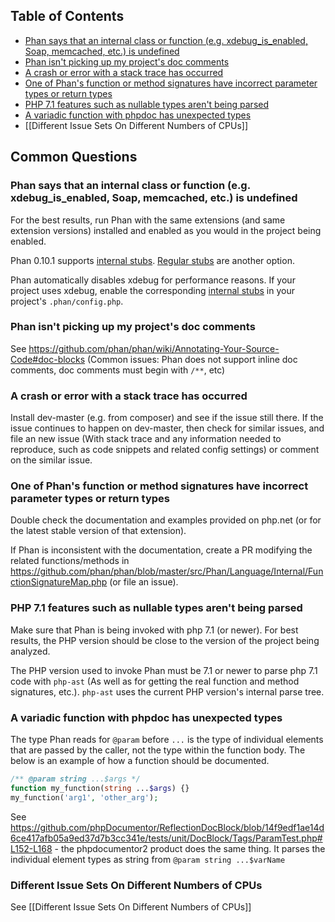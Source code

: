 ## Table of Contents

- [Phan says that an internal class or function (e.g. xdebug_is_enabled, Soap, memcached, etc.) is undefined](https://github.com/phan/phan/wiki/Frequently-Asked-Questions#phan-says-that-an-internal-class-or-function-eg-xdebug_is_enabled-soap-memcached-etc-is-undefined)
- [Phan isn't picking up my project's doc comments](https://github.com/phan/phan/wiki/Frequently-Asked-Questions#phan-isnt-picking-up-my-projects-doc-comments)
- [A crash or error with a stack trace has occurred](https://github.com/phan/phan/wiki/Frequently-Asked-Questions#a-crash-or-error-with-a-stack-trace-has-occurred)
- [One of Phan's function or method signatures have incorrect parameter types or return types](https://github.com/phan/phan/wiki/Frequently-Asked-Questions#one-of-phans-function-or-method-signatures-have-incorrect-parameter-types-or-return-types)
- [PHP 7.1 features such as nullable types aren't being parsed](https://github.com/phan/phan/wiki/Frequently-Asked-Questions#php-71-features-such-as-nullable-types-arent-being-parsed)
- [A variadic function with phpdoc has unexpected types](https://github.com/phan/phan/wiki/Frequently-Asked-Questions#a-variadic-function-with-phpdoc-has-unexpected-types)
- [[Different Issue Sets On Different Numbers of CPUs]]

## Common Questions

### Phan says that an internal class or function (e.g. xdebug_is_enabled, Soap, memcached, etc.) is undefined

For the best results, run Phan with the same extensions (and same extension versions) installed and enabled as you would in the project being enabled.

Phan 0.10.1 supports [internal stubs](https://github.com/phan/phan/wiki/How-To-Use-Stubs#internal-stubs). [Regular stubs](https://github.com/phan/phan/wiki/How-To-Use-Stubs#stubs) are another option.

Phan automatically disables xdebug for performance reasons. If your project uses xdebug, enable the corresponding [internal stubs](https://github.com/phan/phan/wiki/How-To-Use-Stubs#internal-stubs) in your project's `.phan/config.php`.

### Phan isn't picking up my project's doc comments

See https://github.com/phan/phan/wiki/Annotating-Your-Source-Code#doc-blocks (Common issues: Phan does not support inline doc comments, doc comments must begin with `/**`, etc)

### A crash or error with a stack trace has occurred

Install dev-master (e.g. from composer) and see if the issue still there.
If the issue continues to happen on dev-master, then check for similar issues, and file an new issue (With stack trace and any information needed to reproduce, such as code snippets and related config settings) or comment on the similar issue.

### One of Phan's function or method signatures have incorrect parameter types or return types

Double check the documentation and examples provided on php.net (or for the latest stable version of that extension).

If Phan is inconsistent with the documentation, create a PR modifying the related functions/methods in https://github.com/phan/phan/blob/master/src/Phan/Language/Internal/FunctionSignatureMap.php (or file an issue).

### PHP 7.1 features such as nullable types aren't being parsed

Make sure that Phan is being invoked with php 7.1 (or newer). For best results, the PHP version should be close to the version of the project being analyzed.

The PHP version used to invoke Phan must be 7.1 or newer to parse php 7.1 code with `php-ast` (As well as for getting the real function and method signatures, etc.). `php-ast` uses the current PHP version's internal parse tree.

### A variadic function with phpdoc has unexpected types

The type Phan reads for `@param` before `...` is the type of individual elements that are passed by the caller, not the type within the function body. The below is an example of how a function should be documented.

```php
/** @param string ...$args */
function my_function(string ...$args) {}
my_function('arg1', 'other_arg');
```

See https://github.com/phpDocumentor/ReflectionDocBlock/blob/14f9edf1ae14d6ce417afb05a9ed37d7b3cc341e/tests/unit/DocBlock/Tags/ParamTest.php#L152-L168 - the phpdocumentor2 product does the same thing. It parses the individual element types as string from `@param string ...$varName`

### Different Issue Sets On Different Numbers of CPUs

See [[Different Issue Sets On Different Numbers of CPUs]]